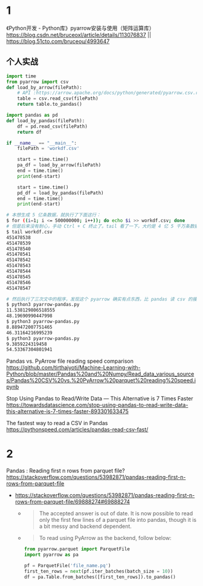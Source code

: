
# 1

《Python开发 - Python库》pyarrow安装与使用（矩阵运算库） https://blog.csdn.net/bruceoxl/article/details/113076837 || https://blog.51cto.com/bruceou/4993647

## 个人实战

```py
import time
from pyarrow import csv
def load_by_arrow(filePath):
    # API :https://arrow.apache.org/docs/python/generated/pyarrow.csv.read_csv.html
    table = csv.read_csv(filePath)
    return table.to_pandas()

import pandas as pd
def load_by_pandas(filePath):
    df = pd.read_csv(filePath)
    return df

if __name__ == "__main__":
    filePath = 'workdf.csv'

    start = time.time()
    pa_df = load_by_arrow(filePath)
    end = time.time()
    print(end-start)

    start = time.time()
    pd_df = load_by_pandas(filePath)
    end = time.time()
    print(end-start)
```

```sh
# 本想生成 5 亿条数据，就执行了下面这行：
$ for ((i=1; i <= 500000000; i++)); do echo $i >> workdf.csv; done
# 但是后来没有耐心，手动 Ctrl + C 终止了。tail 看了一下，大约是 4 亿 5 千万条数据。
$ tail workdf.csv
451478538
451478539
451478540
451478541
451478542
451478543
451478544
451478545
451478546
451478547

# 然后执行了三次文中的程序，发现这个 pyarrow 确实有点东西，比 pandas 读 csv 的接口最少都要快四倍！
$ python3 pyarrow-pandas.py
11.538129806518555
48.19690990447998
$ python3 pyarrow-pandas.py
8.889472007751465
46.31164216995239
$ python3 pyarrow-pandas.py
9.3859224319458
54.53367304801941
```

Pandas vs. PyArrow file reading speed comparison https://github.com/tirthajyoti/Machine-Learning-with-Python/blob/master/Pandas%20and%20Numpy/Read_data_various_sources/Pandas%20CSV%20vs.%20PyArrow%20parquet%20reading%20speed.ipynb

Stop Using Pandas to Read/Write Data — This Alternative is 7 Times Faster https://towardsdatascience.com/stop-using-pandas-to-read-write-data-this-alternative-is-7-times-faster-893301633475

The fastest way to read a CSV in Pandas https://pythonspeed.com/articles/pandas-read-csv-fast/

# 2

Pandas : Reading first n rows from parquet file? https://stackoverflow.com/questions/53982871/pandas-reading-first-n-rows-from-parquet-file
- https://stackoverflow.com/questions/53982871/pandas-reading-first-n-rows-from-parquet-file/69888274#69888274
  * > The accepted answer is out of date. It is now possible to read only the first few lines of a parquet file into pandas, though it is a bit messy and backend dependent.
  * > To read using PyArrow as the backend, follow below:
    ```py
    from pyarrow.parquet import ParquetFile
    import pyarrow as pa 

    pf = ParquetFile('file_name.pq') 
    first_ten_rows = next(pf.iter_batches(batch_size = 10)) 
    df = pa.Table.from_batches([first_ten_rows]).to_pandas() 
    ```
